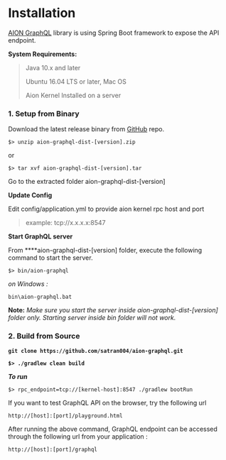 # Installation

[AION GraphQL](https://github.com/satran004/aion-graphql) library is using Spring Boot framework to expose the API endpoint.

**System Requirements:**

> Java 10.x and later
>
> Ubuntu 16.04 LTS or later, Mac OS
>
> Aion Kernel Installed on a server

### **1. Setup from Binary**

Download the latest release binary from [GitHub](https://github.com/satran004/aion-graphql/releases) repo.

`$> unzip aion-graphql-dist-[version].zip`

or

`$> tar xvf aion-graphql-dist-[version].tar`

Go to the extracted folder aion-graphql-dist-\[version\]

**Update Config**

Edit config/application.yml to provide aion kernel rpc host and port

> example: tcp://x.x.x.x:8547

**Start GraphQL server**

From ****aion-graphql-dist-\[version\] folder,  execute the following command to start the server.

`$> bin/aion-graphql`

_on Windows :_

`bin\aion-graphql.bat`

**Note:** _Make sure you start the server inside aion-graphql-dist-\[version\]  folder only. Starting server inside bin folder will not work._

### **2. Build from Source**

**`git clone https://github.com/satran004/aion-graphql.git`**

**`$> ./gradlew clean build`**

_**To run**_ 

`$> rpc_endpoint=tcp://[kernel-host]:8547 ./gradlew bootRun`

If you want to test GraphQL API on the browser, try the following url

`http://[host]:[port]/playground.html`

After running the above command, GraphQL endpoint can be accessed through the following url from your application :

`http://[host]:[port]/graphql`


